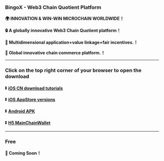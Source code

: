 ### BingoX - Web3 Chain Quotient Platform
**:earth_africa: INNOVATION & WIN-WIN MICROCHAIN WORLDWIDE！**

**:lock: A globally innovative Web3 Chain Quotient platform！**

**:rocket: Multidimensional application+value linkage+fair incentives.！**

**:man: Global innovative chain commerce platform.！**

---
### Click on the top right corner of your browser to open the download
#### :arrow_double_down: [iOS CN download tutorials](https://#)
#### :arrow_double_down: [iOS AppStore versions](https://#)
#### :arrow_double_down: [Android APK](https://#)
#### :arrow_double_down: [H5 MainChainWallet](https://h5wallet.bingox.cc)
---
### Free
**:gift: Coming Soon！**

